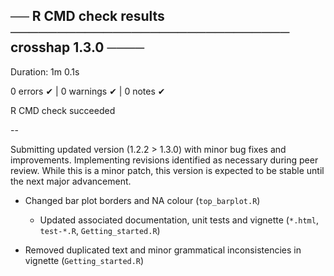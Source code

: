 ## ── R CMD check results ────────────────────────────── crosshap 1.3.0 ────
Duration: 1m 0.1s

0 errors ✔ | 0 warnings ✔ | 0 notes ✔

R CMD check succeeded

--

Submitting updated version (1.2.2 > 1.3.0) with minor bug fixes and improvements. 
Implementing revisions identified as necessary during peer review. While this is 
a minor patch, this version is expected to be stable until the next major advancement.

* Changed bar plot borders and NA colour (`top_barplot.R`)
  * Updated associated documentation, unit tests and vignette (`*.html`, `test-*.R`, `Getting_started.R`)
  
* Removed duplicated text and minor grammatical inconsistencies in vignette (`Getting_started.R`)
